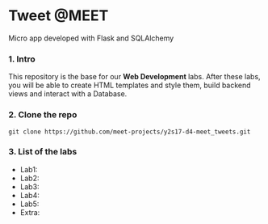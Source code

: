 # Tweet @MEET
Micro app developed with Flask and SQLAlchemy

### 1. Intro
This repository is the base for our <b>Web Development</b> labs. After these labs, you will be able to create HTML templates and style them, build backend views and interact with a Database.

### 2. Clone the repo
`git clone https://github.com/meet-projects/y2s17-d4-meet_tweets.git`

### 3. List of the labs
- Lab1:
- Lab2:
- Lab3:
- Lab4:
- Lab5:
- Extra:
